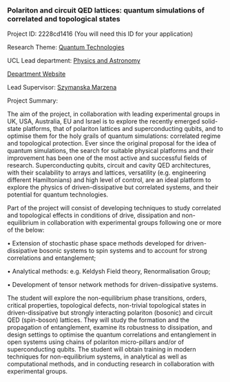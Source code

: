 ### Polariton and circuit QED lattices: quantum simulations of correlated and topological states

Project ID: 2228cd1416
(You will need this ID for your application)

Research Theme: [Quantum Technologies](../themes/quantum-technologies.md)

UCL Lead department: [Physics and Astronomy](../departments/physics-and-astronomy.md)

[Department Website](https://www.ucl.ac.uk/physics-astronomy)

Lead Supervisor: [Szymanska Marzena](https://profiles.ucl.ac.uk/18776)

Project Summary:

The aim of the project, in collaboration with leading experimental groups in UK, USA,  Australia, EU and Israel is to explore the recently emerged solid-state platforms, that of polariton lattices and superconducting qubits, and to optimise them for the holy grails of quantum simulations: correlated regime and topological protection. Ever since the original proposal for the idea of quantum simulations, the search for suitable physical platforms and their improvement has been one of the most active and successful fields of research. Superconducting qubits, circuit and cavity QED architectures, with their scalability to arrays and lattices, versatility (e.g. engineering different Hamiltonians) and high level of control, are an ideal platform to explore the physics of driven-dissipative but correlated systems, and their potential for quantum technologies.

Part of the project will consist of developing techniques to study correlated and topological effects in conditions of drive, dissipation and non-equilibrium in collaboration with experimental groups following one or more of the below:

• Extension of stochastic phase space methods developed for driven-dissipative bosonic systems to spin systems and to account for strong correlations and entanglement;

• Analytical methods:  e.g. Keldysh Field theory, Renormalisation Group;

• Development of tensor network methods for driven-dissipative systems.

The student will explore the non-equilibrium phase transitions, orders, critical properties, topological defects, non-trivial topological states in driven-dissipative but strongly interacting polariton (bosonic) and circuit QED (spin-boson) lattices. They will study the formation and the propagation of entanglement, examine its robustness to dissipation, and design settings to optimise the quantum correlations and entanglement in open systems using chains of polariton micro-pillars and/or of superconducting qubits. The student will obtain training in modern techniques for non-equilibrium systems, in analytical as well as computational methods, and in conducting research in collaboration with experimental groups.
